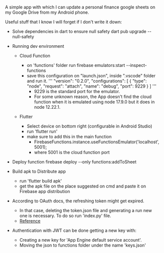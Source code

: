 A simple app with which I can update a personal finance google sheets on my Google Drive from my Android phone.

Useful stuff that I know I will forget if I don't write it down:

- Solve dependencies in dart to ensure null safety
    dart pub upgrade --null-safety

- Running dev environment

    - Cloud Function
        - on 'functions' folder run
            firebase emulators:start --inspect-functions
        - save this configuration on "launch.json", inside ".vscode" folder and run it.
            '''
            "version": "0.2.0",
            "configurations": [
                {
                    "type": "node",
                    "request": "attach",
                    "name": "debug",
                    "port": 9229
                }
            ]
            '''
            - 9229 is the standard port for the emulator.
            - For some unknown reason, the App doesn't find the cloud function when it is emulated using node 17.9.0 but it does in node 12.22.1.

    - Flutter
        - Select device on bottom right (configurable in Android Studio)
        - run 'flutter run'
        - make sure to add this in the main function
            - FirebaseFunctions.instance.useFunctionsEmulator('localhost', 5001);
            - where 5001 is the cloud function port

- Deploy function
    firebase deploy --only functions:addToSheet

- Build apk to Distribute app
    - run 'flutter build apk'
    - get the apk file on the place suggested on cmd and paste it on Firebase app distribution

- According to OAuth docs, the refreshing token might get expired.
    - In that case, deleting the token.json file and generating a run new one is necessary. To do so run 'index.py' file.
    - [Reference](https://developers.google.com/identity/protocols/oauth2#expiration)

- Authentication with JWT can be done getting a new key with:
    - Creating a new key for 'App Engine default service account'.
    - Moving the json to functions folder under the name 'keys.json'